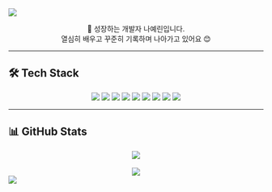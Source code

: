 <!-- 상단 배너 -->
<img src="https://capsule-render.vercel.app/api?type=waving&color=FFB6C1&height=200&section=header&text=Yerin%20Na&fontSize=50&fontAlignY=40" />

<p align="center">
  🌱 성장하는 개발자 나예린입니다.<br/>
  열심히 배우고 꾸준히 기록하며 나아가고 있어요 😊
</p>

---

## 🛠 Tech Stack

<p align="center">
  <img src="https://img.shields.io/badge/Java-007396?style=flat&logo=java&logoColor=white"/>
  <img src="https://img.shields.io/badge/Oracle-F80000?style=flat&logo=oracle&logoColor=white"/>
  <img src="https://img.shields.io/badge/Vue.js-4FC08D?style=flat&logo=vuedotjs&logoColor=white"/>
  <img src="https://img.shields.io/badge/Ajax-007FFF?style=flat&logo=google-chrome&logoColor=white"/>
  <img src="https://img.shields.io/badge/React-61DAFB?style=flat&logo=react&logoColor=black"/>
  <img src="https://img.shields.io/badge/Node.js-339933?style=flat&logo=node.js&logoColor=white"/>
  <img src="https://img.shields.io/badge/Express-000000?style=flat&logo=express&logoColor=white"/>
  <img src="https://img.shields.io/badge/MySQL-4479A1?style=flat&logo=mysql&logoColor=white"/>
  <img src="https://img.shields.io/badge/JavaScript-F7DF1E?style=flat&logo=javascript&logoColor=black"/>
</p>

---

## 📊 GitHub Stats

<div align="center">
  <img src="https://github-readme-stats.vercel.app/api?username=nerongnyr&show_icons=true&theme=default" /><br/><br/>
  <img src="https://github-readme-stats.vercel.app/api/top-langs/?username=nerongnyr&layout=compact&theme=default" />
</div>

<!-- 하단 배너 -->
<img src="https://capsule-render.vercel.app/api?type=waving&color=4A90E2&height=200&section=footer" />
